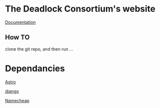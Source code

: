# The Deadlock Consortium's website
[Documentation](https://github.com/TheDeadLockConsortium/Documentation)


## How TO
clone the git repo, and then run ...
# Dependancies 

[Astro](https://github.com/withastro/astro)

[django](https://github.com/django/django)

[Namecheap](https://namecheap.com)
